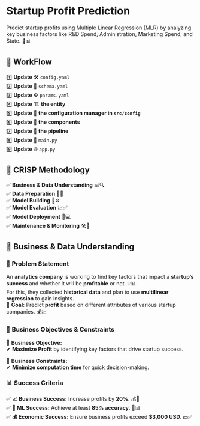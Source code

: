 # Startup Profit Prediction
Predict startup profits using Multiple Linear Regression (MLR) by analyzing key business factors like R&amp;D Spend, Administration, Marketing Spend, and State. 🚀📊

## 🚀 WorkFlow  
1️⃣ **Update** 🛠️ `config.yaml`  
2️⃣ **Update** 📜 `schema.yaml`  
3️⃣ **Update** ⚙️ `params.yaml`  
4️⃣ **Update** 🏗️ **the entity**  
5️⃣ **Update** 📝 **the configuration manager in `src/config`**  
6️⃣ **Update** 🧩 **the components**  
7️⃣ **Update** 🔄 **the pipeline**  
8️⃣ **Update** 🚀 `main.py`  
9️⃣ **Update** 🌐 `app.py`  

## 📌 **CRISP Methodology**  
✅ **Business & Data Understanding** 📊🔍  
✅ **Data Preparation** 🧹📂  
✅ **Model Building** 🤖⚙️  
✅ **Model Evaluation** 📈✅  
✅ **Model Deployment** 🚀💻  
✅ **Maintenance & Monitoring** 🛠️👀  

## 📂 **Business & Data Understanding**  

### 📌 **Problem Statement**  

An **analytics company** is working to find key factors that impact a **startup’s success** and whether it will be **profitable** or not. 💡📊  
For this, they collected **historical data** and plan to use **multilinear regression** to gain insights.  
🎯 **Goal:** Predict **profit** based on different attributes of various startup companies. 💰📈  


### 🎯 **Business Objectives & Constraints**  
🔹 **Business Objective:**  
✔ **Maximize Profit** by identifying key factors that drive startup success.  

🔹 **Business Constraints:**  
✔ **Minimize computation time** for quick decision-making. 

### 📊 **Success Criteria**  

✅ **📈 Business Success:** Increase profits by **20%**. 💰🚀  
✅ **🤖 ML Success:** Achieve at least **85% accuracy**. 🎯📊  
✅ **💰 Economic Success:** Ensure business profits exceed **$3,000 USD**. 💵✅  





